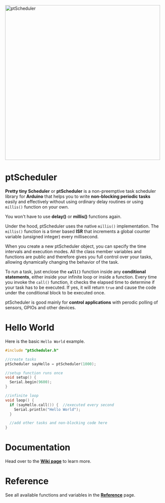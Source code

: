 <img src="https://github.com/vishnumaiea/ptScheduler/blob/main/assets/ptScheduler-Logomark-01-PNG-1_4.png" alt="ptScheduler" width="500"/>

# ptScheduler
**Pretty tiny Scheduler** or **ptScheduler** is a non-preemptive task scheduler library for **Arduino** that helps you to write **non-blocking periodic tasks** easily and effectively without using ordinary delay routines or using `millis()` function on your own.

You won't have to use **delay()** or **millis()** functions again.

Under the hood, ptScheduler uses the native `millis()` implementation. The `millis()` function is a timer based **ISR** that increments a global counter variable (unsigned integer) every millisecond.

When you create a new ptScheduler object, you can specify the time intervals and execution modes. All the class member variables and functions are public and therefore gives you full control over your tasks, allowing dynamically changing the behavior of the task.

To run a task, just enclose the **`call()`** function inside any **conditional statements**, either inside your infinite loop or inside a function. Every time you invoke the `call()` function, it checks the elapsed time to determine if your task has to be executed. If yes, it will return `true` and cause the code under the conditional block to be executed once.

ptScheduler is good mainly for **control applications** with perodic polling of sensors, GPIOs and other devices.

# Hello World

Here is the basic `Hello World` example.

```cpp
#include "ptScheduler.h"

//create tasks
ptScheduler sayHello = ptScheduler(1000);

//setup function runs once
void setup() {
  Serial.begin(9600);
}

//infinite loop
void loop() {
  if (sayHello.call()) {  //executed every second
    Serial.println("Hello World");
  }

  //add other tasks and non-blocking code here
}
```

# Documentation

Head over to the **[Wiki page](https://github.com/vishnumaiea/ptScheduler/wiki)** to learn more.

# Reference

See all available functions and variables in the **[Reference](https://github.com/vishnumaiea/ptScheduler/wiki/Reference)** page.
